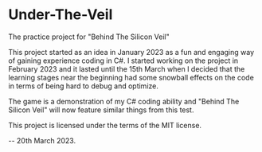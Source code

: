 # Under-The-Veil
The practice project for "Behind The Silicon Veil"

This project started as an idea in January 2023 as a fun and engaging way of gaining experience coding in C#. I started working on the project in February 2023 and it lasted until the 15th March when I decided that the learning stages near the beginning had some snowball effects on the code in terms of being hard to debug and optimize.

The game is a demonstration of my C# coding ability and "Behind The Silicon Veil" will now feature similar things from this test.

This project is licensed under the terms of the MIT license.

-- 20th March 2023.
